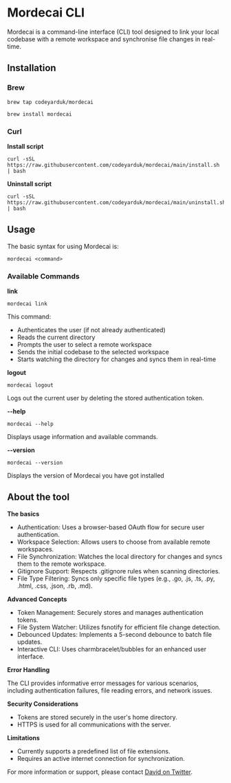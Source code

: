 # Mordecai CLI

Mordecai is a command-line interface (CLI) tool designed to link your local codebase with a remote workspace and synchronise file changes in real-time.

## Installation

### Brew

```shell
brew tap codeyarduk/mordecai
```

```shell
brew install mordecai
```

### Curl

**Install script**

```shell
curl -sSL https://raw.githubusercontent.com/codeyarduk/mordecai/main/install.sh | bash
```

**Uninstall script**

```shell
curl -sSL https://raw.githubusercontent.com/codeyarduk/mordecai/main/uninstall.sh | bash 
```

## Usage

The basic syntax for using Mordecai is:

```shell 
mordecai <command>
```

### Available Commands

**link** 

```shell 
mordecai link
```

This command:

- Authenticates the user (if not already authenticated)
- Reads the current directory
- Prompts the user to select a remote workspace
- Sends the initial codebase to the selected workspace
- Starts watching the directory for changes and syncs them in real-time

**logout**

```shell
mordecai logout
```

Logs out the current user by deleting the stored authentication token.

**--help**

```shell 
mordecai --help
```

Displays usage information and available commands.

**--version**

```shell 
mordecai --version
```

Displays the version of Mordecai you have got installed

## About the tool

**The basics**

- Authentication: Uses a browser-based OAuth flow for secure user authentication.
- Workspace Selection: Allows users to choose from available remote workspaces.
- File Synchronization: Watches the local directory for changes and syncs them to the remote workspace.
- Gitignore Support: Respects .gitignore rules when scanning directories.
- File Type Filtering: Syncs only specific file types (e.g., .go, .js, .ts, .py, .html, .css, .json, .rb, .md).

**Advanced Concepts**

- Token Management: Securely stores and manages authentication tokens.
- File System Watcher: Utilizes fsnotify for efficient file change detection.
- Debounced Updates: Implements a 5-second debounce to batch file updates.
- Interactive CLI: Uses charmbracelet/bubbles for an enhanced user interface.

**Error Handling**

The CLI provides informative error messages for various scenarios, including authentication failures, file reading errors, and network issues.

**Security Considerations**

- Tokens are stored securely in the user's home directory.
- HTTPS is used for all communications with the server.

**Limitations**

- Currently supports a predefined list of file extensions.
- Requires an active internet connection for synchronization.


For more information or support, please contact [David on Twitter](https://x.com/davidwrossiter).

